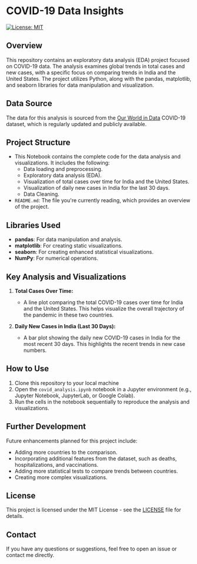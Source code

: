 # COVID-19 Data Insights

[![License: MIT](https://img.shields.io/badge/License-MIT-yellow.svg)](https://opensource.org/licenses/MIT)

## Overview

This repository contains an exploratory data analysis (EDA) project focused on COVID-19 data. The analysis examines global trends in total cases and new cases, with a specific focus on comparing trends in India and the United States. The project utilizes Python, along with the pandas, matplotlib, and seaborn libraries for data manipulation and visualization.

## Data Source

The data for this analysis is sourced from the [Our World in Data](https://github.com/owid/covid-19-data) COVID-19 dataset, which is regularly updated and publicly available.

## Project Structure

* This Notebook contains the complete code for the data analysis and visualizations. It includes the following:
    *   Data loading and preprocessing.
    *   Exploratory data analysis (EDA).
    *   Visualization of total cases over time for India and the United States.
    *   Visualization of daily new cases in India for the last 30 days.
    * Data Cleaning.
*   `README.md`: The file you're currently reading, which provides an overview of the project.

## Libraries Used

*   **pandas**: For data manipulation and analysis.
*   **matplotlib**: For creating static visualizations.
*   **seaborn**: For creating enhanced statistical visualizations.
*   **NumPy**: For numerical operations.

## Key Analysis and Visualizations

1.  **Total Cases Over Time:**
    *   A line plot comparing the total COVID-19 cases over time for India and the United States. This helps visualize the overall trajectory of the pandemic in these two countries.

2.  **Daily New Cases in India (Last 30 Days):**
    *   A bar plot showing the daily new COVID-19 cases in India for the most recent 30 days. This highlights the recent trends in new case numbers.

## How to Use

1.  Clone this repository to your local machine
2.  Open the `covid_analysis.ipynb` notebook in a Jupyter environment (e.g., Jupyter Notebook, JupyterLab, or Google Colab).
3.  Run the cells in the notebook sequentially to reproduce the analysis and visualizations.

## Further Development

Future enhancements planned for this project include:

*   Adding more countries to the comparison.
*   Incorporating additional features from the dataset, such as deaths, hospitalizations, and vaccinations.
*   Adding more statistical tests to compare trends between countries.
* Creating more complex visualizations.

## License

This project is licensed under the MIT License - see the [LICENSE](LICENSE) file for details.

## Contact

If you have any questions or suggestions, feel free to open an issue or contact me directly.
